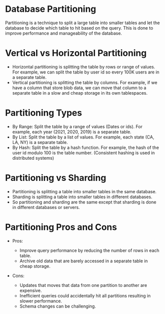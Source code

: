 # Database Partitioning

Partitioning is a technique to split a large table into smaller tables and let the database to decide which table to hit based on the query. This is done to improve performance and manageability of the database.

# Vertical vs Horizontal Partitioning

- Horizontal partitioning is splitting the table by rows or range of values. For example, we can split the table by user id so every 100K users are in a separate table.
- Vertical partitioning is splitting the table by columns. For example, if we have a column that store blob data, we can move that column to a separate table in a slow and cheap storage in its own tablespaces.

# Partitioning Types

- By Range: Split the table by a range of values (Dates or ids). For example, each year (2021, 2020, 2019) is a separate table.
- By List: Split the table by a list of values. For example, each state (CA, LA, NY) is a separate table.
- By Hash: Split the table by a hash function. For example, the hash of the user id modulo 100 is the table number. (Consistent hashing is used in distributed systems)

# Partitioning vs Sharding

- Partitioning is splitting a table into smaller tables in the same database.
- Sharding is splitting a table into smaller tables in different databases.
- So partitioning and sharding are the same except that sharding is done in different databases or servers.

# Partitioning Pros and Cons

- Pros:
  - Improve query performance by reducing the number of rows in each table.
  - Archive old data that are barely accessed in a separate table in cheap storage.

- Cons:
  - Updates that moves that data from one partition to another are expensive.
  - Inefficient queries could accidentally hit all partitions resulting in slower performance.
  - Schema changes can be challenging.